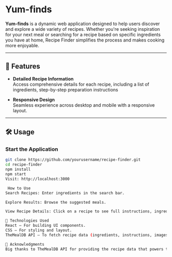 # Yum-finds

**Yum-finds** is a dynamic web application designed to help users discover and explore a wide variety of recipes. Whether you're seeking inspiration for your next meal or searching for a recipe based on specific ingredients you have at home, Recipe Finder simplifies the process and makes cooking more enjoyable.

---

## 🚀 Features

- **Detailed Recipe Information**  
  Access comprehensive details for each recipe, including a list of ingredients, step-by-step preparation instructions

- **Responsive Design**  
  Seamless experience across desktop and mobile with a responsive layout.

---

## 🛠️ Usage

### Start the Application

```bash
git clone https://github.com/yourusername/recipe-finder.git
cd recipe-finder
npm install
npm start
Visit: http://localhost:3000

 How to Use
Search Recipes: Enter ingredients in the search bar.

Explore Results: Browse the suggested meals.

View Recipe Details: Click on a recipe to see full instructions, ingredients

🧰 Technologies Used
React – For building UI components.
CSS – For styling and layout.
TheMealDB API – To fetch recipe data (ingredients, instructions, images).

🙌 Acknowledgments
Big thanks to TheMealDB API for providing the recipe data that powers this application.


